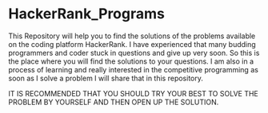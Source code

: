 # HackerRank_Programs

This Repository will help you to find the solutions of the problems available on the coding platform HackerRank. 
I have experienced that many budding programmers and coder stuck in questions and give up very soon. So this is the place
where you will find the solutions to your questions. 
I am also in a process of learning and really interested in the competitive programming as soon as I solve a problem I will share that in this repository.

IT IS RECOMMENDED THAT YOU SHOULD TRY YOUR BEST TO SOLVE THE PROBLEM BY YOURSELF AND THEN OPEN UP THE SOLUTION.    
